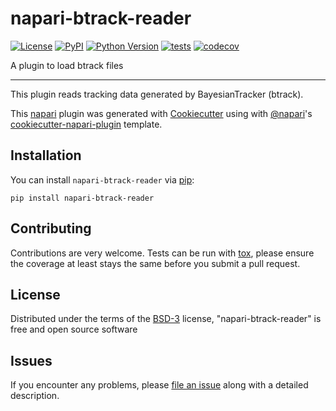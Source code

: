 # napari-btrack-reader

[![License](https://img.shields.io/pypi/l/napari-btrack-reader.svg?color=green)](https://github.com/napari/napari-btrack-reader/raw/master/LICENSE)
[![PyPI](https://img.shields.io/pypi/v/napari-btrack-reader.svg?color=green)](https://pypi.org/project/napari-btrack-reader)
[![Python Version](https://img.shields.io/pypi/pyversions/napari-btrack-reader.svg?color=green)](https://python.org)
[![tests](https://github.com/quantumjot/napari-btrack-reader/workflows/tests/badge.svg)](https://github.com/quantumjot/napari-btrack-reader/actions)
[![codecov](https://codecov.io/gh/quantumjot/napari-btrack-reader/branch/master/graph/badge.svg)](https://codecov.io/gh/quantumjot/napari-btrack-reader)

A plugin to load btrack files

----------------------------------

This plugin reads tracking data generated by BayesianTracker (btrack).

This [napari] plugin was generated with [Cookiecutter] using with [@napari]'s [cookiecutter-napari-plugin] template.

<!--
Don't miss the full getting started guide to set up your new package:
https://github.com/napari/cookiecutter-napari-plugin#getting-started

and review the napari docs for plugin developers:
https://napari.org/docs/plugins/index.html
-->

## Installation

You can install `napari-btrack-reader` via [pip]:

    pip install napari-btrack-reader

## Contributing

Contributions are very welcome. Tests can be run with [tox], please ensure
the coverage at least stays the same before you submit a pull request.

## License

Distributed under the terms of the [BSD-3] license,
"napari-btrack-reader" is free and open source software

## Issues

If you encounter any problems, please [file an issue] along with a detailed description.

[napari]: https://github.com/napari/napari
[Cookiecutter]: https://github.com/audreyr/cookiecutter
[@napari]: https://github.com/napari
[MIT]: http://opensource.org/licenses/MIT
[BSD-3]: http://opensource.org/licenses/BSD-3-Clause
[GNU GPL v3.0]: http://www.gnu.org/licenses/gpl-3.0.txt
[GNU LGPL v3.0]: http://www.gnu.org/licenses/lgpl-3.0.txt
[Apache Software License 2.0]: http://www.apache.org/licenses/LICENSE-2.0
[Mozilla Public License 2.0]: https://www.mozilla.org/media/MPL/2.0/index.txt
[cookiecutter-napari-plugin]: https://github.com/napari/cookiecutter-napari-plugin
[file an issue]: https://github.com/quantumjot/napari-btrack-reader/issues
[napari]: https://github.com/napari/napari
[tox]: https://tox.readthedocs.io/en/latest/
[pip]: https://pypi.org/project/pip/
[PyPI]: https://pypi.org/

